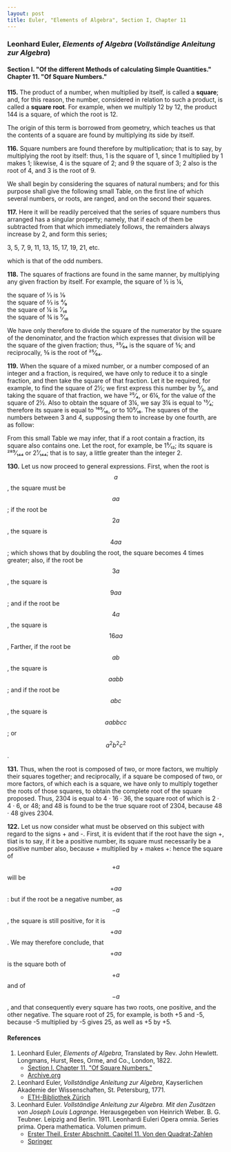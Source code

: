 ```yaml
---
layout: post
title: Euler, "Elements of Algebra", Section I, Chapter 11
---
```


### Leonhard Euler, *Elements of Algebra* (*Vollständige Anleitung zur Algebra*)

#### Section I. "Of the different Methods of calculating Simple Quantities." Chapter 11. "Of Square Numbers."

**115.** The product of a number, when multiplied by
itself, is called a **square**; and, for this reason, the number,
considered in relation to such a product, is called a **square
root**. For example, when we multiply 12 by 12, the product
144 is a square, of which the root is 12.

The origin of this term is borrowed from geometry, which
teaches us that the contents of a square are found by multiplying its side by itself.

**116.** Square numbers are found therefore by multiplication;
that is to say, by multiplying the root by itself: thus,
1 is the square of 1, since 1 multiplied by 1 makes 1; likewise,
4 is the square of 2; and 9 the square of 3; 2 also is
the root of 4, and 3 is the root of 9.

We shall begin by considering the squares of natural
numbers; and for this purpose shall give the following small
Table, on the first line of which several numbers, or roots,
are ranged, and on the second their squares.

**117.** Here it will be readily perceived that the series of
square numbers thus arranged has a singular property;
namely, that if each of them be subtracted from that which
immediately follows, the remainders always increase by 2,
and form this series;

3, 5, 7, 9, 11, 13, 15, 17, 19, 21, etc.

which is that of the odd numbers.

**118.** The squares of fractions are found in the same
manner, by multiplying any given fraction by itself. For
example, the square of ½ is ¼,

the square of ⅓ is ⅑  
the square of ⅔ is ⁴⁄₉  
the square of ¼ is ¹⁄₁₆  
the square of ¾ is ⁹⁄₁₆

We have only therefore to divide the square of the
numerator by the square of the denominator, and the
fraction which expresses that division will be the square of
the given fraction; thus, ²⁵⁄₆₄ is the square of ⅝; and reciprocally,
⅝ is the root of ²⁵⁄₆₄.

**119.** When the square of a mixed number, or a number
composed of an integer and a fraction, is required, we have
only to reduce it to a single fraction, and then take the
square of that fraction. Let it be required, for example, to
find the square of 2½; we first express this number by ⁵⁄₂,
and taking the square of that fraction, we have ²⁵⁄₄, or 6¼,
for the value of the square of 2½. Also to obtain the square
of 3¼, we say 3¼ is equal to ¹³⁄₄; therefore its square is equal
to ¹⁶⁹⁄₁₆, or to 10⁹⁄₁₆. The squares of the numbers between
3 and 4, supposing them to increase by one fourth, are as
follow:



From this small Table we may infer, that if a root contain
a fraction, its square also contains one. Let the root, for
example, be 1⁵⁄₁₂; its square is ²⁸⁹⁄₁₄₄ or 2¹⁄₁₄₄; that is to say,
a little greater than the integer 2.

**130.** Let us now proceed to general expressions. First,
when the root is $$a$$, the square must be $$aa$$; if the root be
$$2a$$, the square is $$4aa$$; which shows that by doubling the
root, the square becomes 4 times greater; also, if the root
be $$3a$$, the square is $$9aa$$; and if the root be $$4a$$, the square
is $$16aa$$, Farther, if the root be $$ab$$, the square is $$aabb$$; and
if the root be $$abc$$, the square is $$aabbcc$$; or $$a^2b^2c^2$$.

**131.** Thus, when the root is composed of two, or more
factors, we multiply their squares together; and reciprocally,
if a square be composed of two, or more factors, of which
each is a square, we have only to multiply together the
roots of those squares, to obtain the complete root of the
square proposed. Thus, 2304 is equal to 4 · 16 · 36,
the square root of which is 2 · 4 · 6, or 48; and 48 is
found to be the true square root of 2304, because 48 · 48
gives 2304.

**122.** Let us now consider what must be observed on this
subject with regard to the signs + and -. First, it is
evident that if the root have the sign +, tliat is to say, if it
be a positive number, its square must necessarily be a positive
number also, because + multiplied by + makes +: hence
the square of $$+a$$ will be $$+aa$$: but if the root be a negative
number, as $$-a$$, the square is still positive, for it is $$+aa$$.
We may therefore conclude, that $$+aa$$ is the square both of
$$+a$$ and of $$-a$$, and that consequently every square has two
roots, one positive, and the other negative. The square root
of 25, for example, is both +5 and -5, because -5 multiplied by -5 gives 25,
as well as +5 by +5.

#### References

1. Leonhard Euler, *Elements of Algebra*, Translated by Rev. John Hewlett. Longmans, Hurst, Rees, Orme, and Co., London, 1822.
    - [Section I. Chapter 11. "Of Square Numbers."](/assets/euler/en/I-11.pdf)
    - [Archive.org](https://archive.org/details/elementsofalgebr00euleuoft/)
3. Leonhard Euler, *Vollständige Anleitung zur Algebra*, Kayserlichen Akademie der Wissenschaften, St. Petersburg, 1771.
    - [ETH-Bibliothek Zürich](https://doi.org/10.3931/e-rara-9093)
2. Leonhard Euler. *Vollständige Anleitung zur Algebra. Mit den Zusätzen von Joseph Louis Lagrange.* Herausgegeben von Heinrich Weber. B. G. Teubner. Leipzig and Berlin. 1911. Leonhardi Euleri Opera omnia. Series prima. Opera mathematica. Volumen primum.
    - [Erster Theil. Erster Abschnitt. Capitel 11. Von den Quadrat-Zahlen](/assets/euler/de/I-I-11.pdf)
    - [Springer](https://link.springer.com/book/9783764314002)